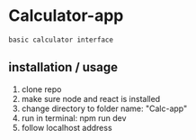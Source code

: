 # Calculator-app
    basic calculator interface

## installation / usage
1. clone repo
2. make sure node and react is installed
3. change directory to folder name: "Calc-app"
3. run in terminal: npm run dev
4. follow localhost address

